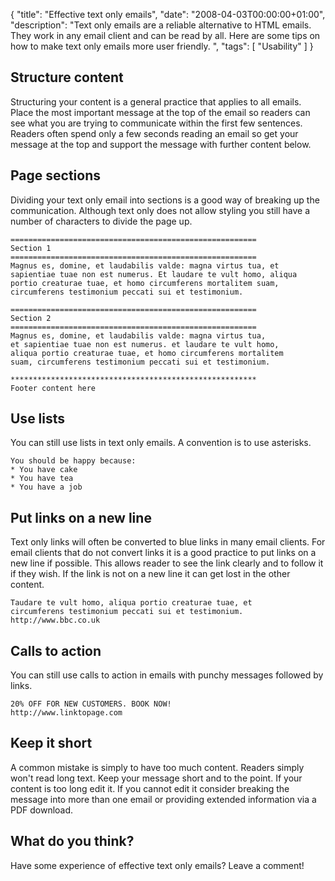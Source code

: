 {
  "title": "Effective text only emails",
  "date": "2008-04-03T00:00:00+01:00",
  "description": "Text only emails are a reliable alternative to HTML emails. They work in any email client and can be read by all. Here are some tips on how to make text only emails more user friendly. ",
  "tags": [
    "Usability"
  ]
}

## Structure content

Structuring your content is a general practice that applies to all emails. Place the most important message at the top of the email so readers can see what you are trying to communicate within the first few sentences. Readers often spend only a few seconds reading an email so get your message at the top and support the message with further content below. 

## Page sections

Dividing your text only email into sections is a good way of breaking up the communication. Although text only does not allow styling you still have a number of characters to divide the page up.  

    =======================================================
    Section 1
    =======================================================
    Magnus es, domine, et laudabilis valde: magna virtus tua, et 
    sapientiae tuae non est numerus. Et laudare te vult homo, aliqua
    portio creaturae tuae, et homo circumferens mortalitem suam, 
    circumferens testimonium peccati sui et testimonium.

    =======================================================
    Section 2
    =======================================================
    Magnus es, domine, et laudabilis valde: magna virtus tua,
    et sapientiae tuae non est numerus. et laudare te vult homo, 
    aliqua portio creaturae tuae, et homo circumferens mortalitem 
    suam, circumferens testimonium peccati sui et testimonium.

    *******************************************************
    Footer content here

## Use lists

You can still use lists in text only emails. A convention is to use asterisks. 

    You should be happy because:
    * You have cake
    * You have tea
    * You have a job

## Put links on a new line

Text only links will often be converted to blue links in many email clients. For email clients that do not convert links it is a good practice to put links on a new line if possible. This allows reader to see the link clearly and to follow it if they wish. If the link is not on a new line it can get lost in the other content.  

    Taudare te vult homo, aliqua portio creaturae tuae, et  
    circumferens testimonium peccati sui et testimonium.
    http://www.bbc.co.uk

## Calls to action

You can still use calls to action in emails with punchy messages followed by links. 

    20% OFF FOR NEW CUSTOMERS. BOOK NOW!
    http://www.linktopage.com

## Keep it short

A common mistake is simply to have too much content. Readers simply won't read long text. Keep your message short and to the point. If your content is too long edit it. If you cannot edit it consider breaking the message into more than one email or providing extended information via a PDF download. 

## What do you think?

Have some experience of effective text only emails? Leave a comment!
